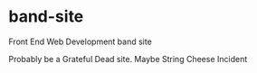 # band-site
Front End Web Development band site

Probably be a Grateful Dead site.  Maybe String Cheese Incident
